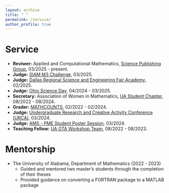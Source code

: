 ```yaml
---
layout: archive
title: " "
permalink: /service/
author_profile: true
---
```


Service
======
* **Reviwer:** Applied and Computational Mathematics, [Science Publishing Group](https://www.sciencepublishinggroup.com/journal/147/reviewers), 03/2025 - present.
* **Judge:** [SIAM M3 Challenge](https://m3challenge.siam.org), 03/2025.
* **Judge:** [Dallas Regional Science and Engineering Fair Academy](https://dallassciencefair.org/), 02/2025.
* **Judge:** [Ohio Science Day](https://www.ohiosci.org/science-days/), 04/2024 - 03/2025.
* **Secretary:** Association of Women in Mathematics, [UA Student Chapter](https://math.ua.edu/awm/), 08/2022 - 08/2024.
* **Grader:** [MATHCOUNTS](https://www.mathcounts.org), 02/2022 - 02/2024.
* **Judge:** [Undergraduate Research and Creative Activity Conference (URCA)](https://research.ua.edu/our/urca/), 03/2024.
* **Judge:** [AMS - PME Student Poster Session](https://jointmathematicsmeetings.org/meetings/national/jmm2024/2300_posters), 03/2024.
* **Teaching Fellow:** [UA GTA Workshop Team](https://graduate.ua.edu/students/gradacts/new-gta-workshop/), 08/2022 - 08/2023.

  
  
<!-- 
* **Judge:** [SIAM M3 Challenge](https://m3challenge.siam.org), 2025.
  * Served as a triage judge for the MathWorks Math Modeling (M3) Challenge, organized by SIAM. Graded and provided feedback to challenge teams of over 20 teams of high school students in the United States and sixth form students in England and Wales.
* **Delegate:** [Graduate Students Association](https://gsa.ua.edu/delegates/), House of Delegates, 08/2024-05/2025.
  * Served on the Academic Development Committee of the house, where we worked on resolutions to help graduate students in their job search and get additional funding for conferences.
* **Grader:** [MATHCOUNTS](https://www.mathcounts.org), 2022-2025.
  * Served as a grader for the MATHCOUNTS competition for pupils in grades six to eight in West Alabama, organized by the MATHCOUNTS Foundation, and hosted by the University of Alabama.
* **Judge:** [SIMIODE Challenge Using Differential Equations Modelling (SCUDEM) IX](https://qubeshub.org/community/groups/simiode/), 2024.
  * Served as a judge for SCUDEM IX 2024, organized by SIMIODE. Judged undergraduate students’ research on modeling using differential equations and MATLAB worldwide.
* **Judge:** [Ohio Science Day](https://www.ohiosci.org/science-days/), 2024.
  * Served as a judge for the 2024 Ohio Science Day, organized by the Ohio Academy of Arts and Sciences. Judged research carried out by high school and middle school students.
* **Judge:** [Undergraduate Research and Creative Activity Conference (URCA)](https://research.ua.edu/our/urca/), 2024.
  * Served as a judge for the 2024 URCA, organized by the University of Alabama, judging research by undergraduate students.
  
  
 -->
  
Mentorship
======
* The University of Alabama, Department of Mathematics (2022 - 2023)
	* Guided and mentored two master’s students through the completion of their theses
  * Provided guidance on converting a FORTRAN package to a MATLAB package  
